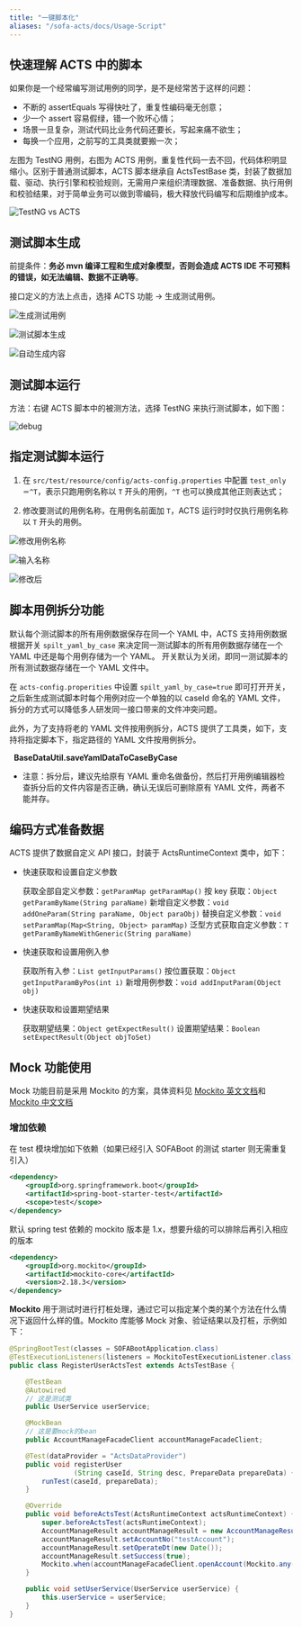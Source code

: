 ```yaml
---
title: "一键脚本化"
aliases: "/sofa-acts/docs/Usage-Script"
---
```


## 快速理解 ACTS 中的脚本

如果你是一个经常编写测试用例的同学，是不是经常苦于这样的问题：

* 不断的 assertEquals 写得快吐了，重复性编码毫无创意；
* 少一个 assert 容易假绿，错一个败坏心情；
* 场景一旦复杂，测试代码比业务代码还要长，写起来痛不欲生；
* 每换一个应用，之前写的工具类就要搬一次；

左图为 TestNG 用例，右图为 ACTS 用例，重复性代码一去不回，代码体积明显缩小。区别于普通测试脚本，ACTS 脚本继承自 ActsTestBase 类，封装了数据加载、驱动、执行引擎和校验规则，无需用户来组织清理数据、准备数据、执行用例和校验结果，对于简单业务可以做到零编码，极大释放代码编写和后期维护成本。

![TestNG vs ACTS](testng-vs-acts.png)

## 测试脚本生成

前提条件：__务必 mvn 编译工程和生成对象模型，否则会造成 ACTS IDE 不可预料的错误，如无法编辑、数据不正确等__。

接口定义的方法上点击，选择 ACTS 功能 -> 生成测试用例。

![生成测试用例](generate-test-case.png)

![测试脚本生成](test-script-generation.png)

![自动生成内容](generated-data.png)

## 测试脚本运行

方法：右键 ACTS 脚本中的被测方法，选择 TestNG 来执行测试脚本，如下图：

![debug](debug.png)

## 指定测试脚本运行

1. 在 `src/test/resource/config/acts-config.properties` 中配置 `test_only＝^T`，表示只跑用例名称以 `T` 开头的用例，`^T` 也可以换成其他正则表达式；

2. 修改要测试的用例名称，在用例名前面加 `T`，ACTS 运行时时仅执行用例名称以 `T` 开头的用例。

![修改用例名称](change-case-name.png)

![输入名称](enter-case-name.png)

![修改后](result.png)

## 脚本用例拆分功能

默认每个测试脚本的所有用例数据保存在同一个 YAML 中，ACTS 支持用例数据根据开关 `spilt_yaml_by_case` 来决定同一测试脚本的所有用例数据存储在一个 YAML 中还是每个用例存储为一个 YAML。
开关默认为关闭，即同一测试脚本的所有测试数据存储在一个 YAML 文件中。

在 `acts-config.properities` 中设置 `spilt_yaml_by_case=true` 即可打开开关，之后新生成测试脚本时每个用例对应一个单独的以 caseId 命名的 YAML 文件，拆分的方式可以降低多人研发同一接口带来的文件冲突问题。

此外，为了支持将老的 YAML 文件按用例拆分，ACTS 提供了工具类，如下，支持将指定脚本下，指定路径的 YAML 文件按用例拆分。

   __BaseDataUtil.saveYamlDataToCaseByCase__

* 注意：拆分后，建议先给原有 YAML 重命名做备份，然后打开用例编辑器检查拆分后的文件内容是否正确，确认无误后可删除原有 YAML 文件，两者不能并存。

## 编码方式准备数据

ACTS 提供了数据自定义 API 接口，封装于 ActsRuntimeContext 类中，如下：

* 快速获取和设置自定义参数
  
    获取全部自定义参数：`getParamMap getParamMap()`
    按 key 获取：`Object getParamByName(String paraName)`
    新增自定义参数：`void addOneParam(String paraName, Object paraObj)`
    替换自定义参数：`void setParamMap(Map<String, Object> paramMap)`
    泛型方式获取自定义参数：`T getParamByNameWithGeneric(String paraName)`

* 快速获取和设置用例入参

    获取所有入参：`List getInputParams()`
    按位置获取：`Object getInputParamByPos(int i)`
    新增用例参数：`void addInputParam(Object obj)`

* 快速获取和设置期望结果

    获取期望结果：`Object getExpectResult()`
    设置期望结果：`Boolean setExpectResult(Object objToSet)`

## Mock 功能使用

Mock 功能目前是采用 Mockito 的方案，具体资料见  [Mockito 英文文档](https://static.javadoc.io/org.mockito/mockito-core/2.18.3/org/mockito/Mockito.html)和 [Mockito 中文文档](https://github.com/hehonghui/mockito-doc-zh)

### 增加依赖

在 test 模块增加如下依赖（如果已经引入 SOFABoot 的测试 starter 则无需重复引入）

```xml
<dependency>
    <groupId>org.springframework.boot</groupId>
    <artifactId>spring-boot-starter-test</artifactId>
    <scope>test</scope>
</dependency>
```

默认 spring test 依赖的 mockito 版本是 1.x，想要升级的可以排除后再引入相应的版本

```xml
<dependency>
    <groupId>org.mockito</groupId>
    <artifactId>mockito-core</artifactId>
    <version>2.18.3</version>
</dependency>
```

__Mockito__ 用于测试时进行打桩处理，通过它可以指定某个类的某个方法在什么情况下返回什么样的值。Mockito 库能够 Mock 对象、验证结果以及打桩，示例如下：

```java
@SpringBootTest(classes = SOFABootApplication.class)
@TestExecutionListeners(listeners = MockitoTestExecutionListener.class)
public class RegisterUserActsTest extends ActsTestBase {

    @TestBean
    @Autowired
    // 这是测试类
    public UserService userService;

    @MockBean
    // 这是要mock的bean
    public AccountManageFacadeClient accountManageFacadeClient;

    @Test(dataProvider = "ActsDataProvider")
    public void registerUser
                (String caseId, String desc, PrepareData prepareData) {
        runTest(caseId, prepareData);
    }

    @Override
    public void beforeActsTest(ActsRuntimeContext actsRuntimeContext) {
        super.beforeActsTest(actsRuntimeContext);
        AccountManageResult accountManageResult = new AccountManageResult();
        accountManageResult.setAccountNo("testAccount");
        accountManageResult.setOperateDt(new Date());
        accountManageResult.setSuccess(true);
        Mockito.when(accountManageFacadeClient.openAccount(Mockito.any(NormalOpenAccountRequest.class))).thenReturn(accountManageResult);
    }

    public void setUserService(UserService userService) {
        this.userService = userService;
    }
}
```
